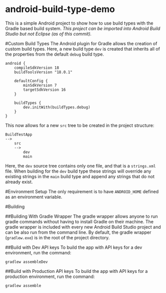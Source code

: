 android-build-type-demo
=======================

This is a simple Android project to show how to use build types with the Gradle based build system.
*This project can be imported into Android Build Studio but not Eclipse (as of this commit).*

#Custom Build Types
The Android plugin for Gradle allows the creation of custom build types.
Here, a new build type `dev` is created that inherits all of the properties from the default `debug` build type.
```
android {
    compileSdkVersion 18
    buildToolsVersion "18.0.1"

    defaultConfig {
        minSdkVersion 7
        targetSdkVersion 16
    }

    buildTypes {
        dev.initWith(buildTypes.debug)
    }
}
```

This now allows for a new `src` tree to be created in the project structure:

```
BuildTestApp
-->
    src
    -->
	    dev
		main
```

Here, the `dev` source tree contains only one file, and that is a `strings.xml` file. When building for the `dev` build type these strings will override any existing strings in the `main` build type and append
any strings that do not already exist.

#Environment Setup
The only requirement is to have `ANDROID_HOME` defined as an environment variable.

#Building

##Building With Gradle Wrapper
The gradle wrapper allows anyone to run gradle commands without having to install Gradle on their machine.
The gradle wrapper is included with every new Android Build Studio project and can be also run from the command line.
By default, the gradle wrapper (`gradlew.exe`) is in the root of the project directory.

##Build with Dev API keys
To build the app with API keys for a dev environment, run the command:
```
gradlew assembleDev
```

##Build with Production API keys
To build the app with API keys for a production environment, run the command:
```
gradlew assemble
```